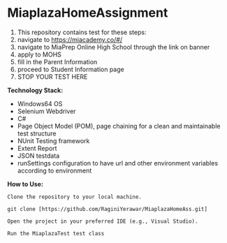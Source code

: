 # MiaplazaHomeAssignment
1. This repository contains test for these steps:
2. navigate to https://miacademy.co/#/
3. navigate to MiaPrep Online High School through the link on banner
4. apply to MOHS
5. fill in the Parent Information
6. proceed to Student Information page
7. STOP YOUR TEST HERE

**Technology Stack:**
- Windows64 OS
- Selenium Webdriver
- C#
- Page Object Model (POM), page chaining for a clean and maintainable test structure
- NUnit Testing framework
- Extent Report
- JSON testdata
- runSettings configuration to have url and other environment variables according to environment

**How to Use:**

    Clone the repository to your local machine.

    git clone [https://github.com/RaginiYerawar/MiaplazaHomeAss.git]

    Open the project in your preferred IDE (e.g., Visual Studio).

    Run the MiaplazaTest test class

